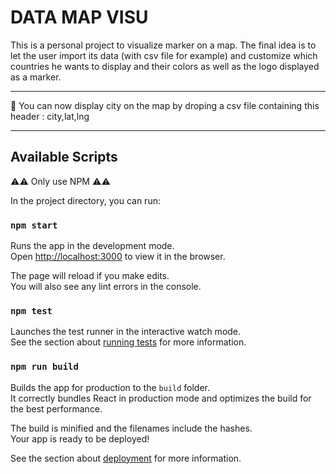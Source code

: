 # DATA MAP VISU

This is a personal project to visualize marker on a map.
The final idea is to let the user import its data (with csv file for example) and customize which countries he wants to display and their colors as well as the logo displayed as a marker.

---

📣 You can now display city on the map by droping a csv file containing this header : city,lat,lng

---

## Available Scripts

⚠️⚠️ Only use NPM ⚠️⚠️

In the project directory, you can run:

### `npm start`

Runs the app in the development mode.\
Open [http://localhost:3000](http://localhost:3000) to view it in the browser.

The page will reload if you make edits.\
You will also see any lint errors in the console.

### `npm test`

Launches the test runner in the interactive watch mode.\
See the section about [running tests](https://facebook.github.io/create-react-app/docs/running-tests) for more information.

### `npm run build`

Builds the app for production to the `build` folder.\
It correctly bundles React in production mode and optimizes the build for the best performance.

The build is minified and the filenames include the hashes.\
Your app is ready to be deployed!

See the section about [deployment](https://facebook.github.io/create-react-app/docs/deployment) for more information.
